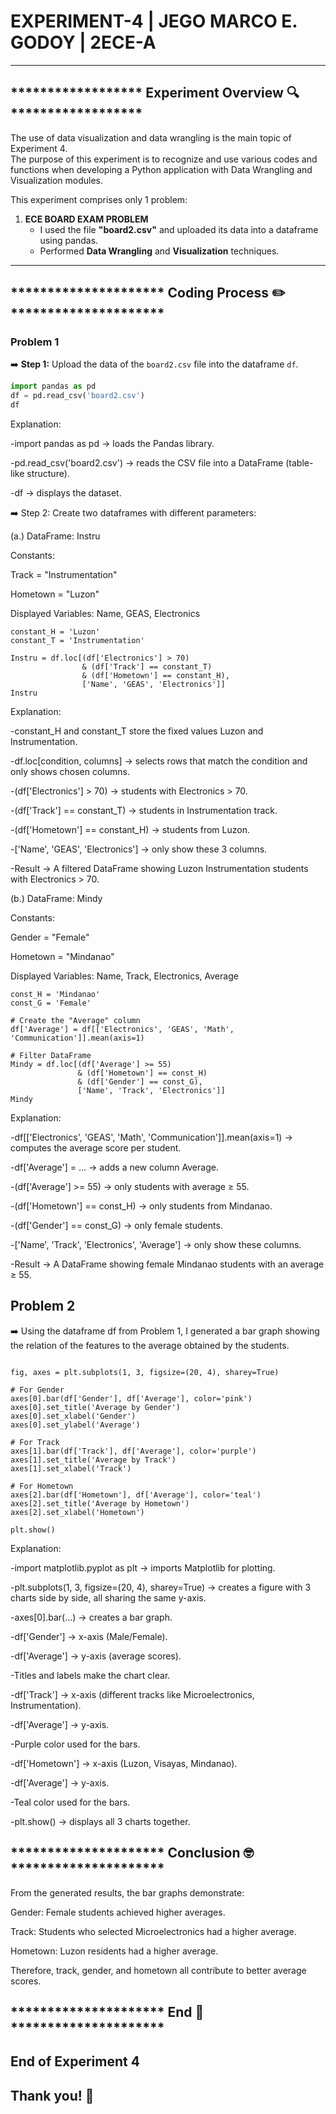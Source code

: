# EXPERIMENT-4 | JEGO MARCO E. GODOY | 2ECE-A  

---

## ****************** Experiment Overview 🔍 ******************

The use of data visualization and data wrangling is the main topic of Experiment 4.  
The purpose of this experiment is to recognize and use various codes and functions when developing a Python application with Data Wrangling and Visualization modules.  

This experiment comprises only 1 problem:

1. **ECE BOARD EXAM PROBLEM**  
   - I used the file **"board2.csv"** and uploaded its data into a dataframe using pandas.  
   - Performed **Data Wrangling** and **Visualization** techniques.  

---

## ********************* Coding Process ✏️ *********************

### Problem 1  

➡️ **Step 1:** Upload the data of the `board2.csv` file into the dataframe `df`.  

```python
import pandas as pd
df = pd.read_csv('board2.csv')
df
```

Explanation:

-import pandas as pd → loads the Pandas library.

-pd.read_csv('board2.csv') → reads the CSV file into a DataFrame (table-like structure).

-df → displays the dataset.

➡️ Step 2: Create two dataframes with different parameters:

(a.) DataFrame: Instru

Constants:

  Track = "Instrumentation"

  Hometown = "Luzon"

Displayed Variables: Name, GEAS, Electronics

```# For 1a
constant_H = 'Luzon'
constant_T = 'Instrumentation'

Instru = df.loc[(df['Electronics'] > 70) 
                & (df['Track'] == constant_T) 
                & (df['Hometown'] == constant_H),
                ['Name', 'GEAS', 'Electronics']]
Instru
```

Explanation:

-constant_H and constant_T store the fixed values Luzon and Instrumentation.

-df.loc[condition, columns] → selects rows that match the condition and only shows chosen columns.

-(df['Electronics'] > 70) → students with Electronics > 70.

-(df['Track'] == constant_T) → students in Instrumentation track.

-(df['Hometown'] == constant_H) → students from Luzon.

-['Name', 'GEAS', 'Electronics'] → only show these 3 columns.

-Result → A filtered DataFrame showing Luzon Instrumentation students with Electronics > 70.

(b.) DataFrame: Mindy

Constants:

Gender = "Female"

Hometown = "Mindanao"

Displayed Variables: Name, Track, Electronics, Average

```# For 1b
const_H = 'Mindanao'
const_G = 'Female'

# Create the "Average" column
df['Average'] = df[['Electronics', 'GEAS', 'Math', 'Communication']].mean(axis=1)

# Filter DataFrame
Mindy = df.loc[(df['Average'] >= 55) 
               & (df['Hometown'] == const_H) 
               & (df['Gender'] == const_G),
               ['Name', 'Track', 'Electronics']]
Mindy
```

Explanation:

-df[['Electronics', 'GEAS', 'Math', 'Communication']].mean(axis=1) → computes the average score per student.

-df['Average'] = ... → adds a new column Average.

-(df['Average'] >= 55) → only students with average ≥ 55.

-(df['Hometown'] == const_H) → only students from Mindanao.

-(df['Gender'] == const_G) → only female students.

-['Name', 'Track', 'Electronics', 'Average'] → only show these columns.

-Result → A DataFrame showing female Mindanao students with an average ≥ 55.

Problem 2
-
➡️ Using the dataframe df from Problem 1, I generated a bar graph showing the relation of the features to the average obtained by the students.

```import matplotlib.pyplot as plt

fig, axes = plt.subplots(1, 3, figsize=(20, 4), sharey=True)

# For Gender
axes[0].bar(df['Gender'], df['Average'], color='pink')
axes[0].set_title('Average by Gender')
axes[0].set_xlabel('Gender')
axes[0].set_ylabel('Average')

# For Track
axes[1].bar(df['Track'], df['Average'], color='purple')
axes[1].set_title('Average by Track')
axes[1].set_xlabel('Track')

# For Hometown
axes[2].bar(df['Hometown'], df['Average'], color='teal')
axes[2].set_title('Average by Hometown')
axes[2].set_xlabel('Hometown')

plt.show()
```

Explanation:

-import matplotlib.pyplot as plt → imports Matplotlib for plotting.

-plt.subplots(1, 3, figsize=(20, 4), sharey=True) → creates a figure with 3 charts side by side, all sharing the same y-axis.

-axes[0].bar(...) → creates a bar graph.

-df['Gender'] → x-axis (Male/Female).

-df['Average'] → y-axis (average scores).

-Titles and labels make the chart clear.

-df['Track'] → x-axis (different tracks like Microelectronics, Instrumentation).

-df['Average'] → y-axis.

-Purple color used for the bars.

-df['Hometown'] → x-axis (Luzon, Visayas, Mindanao).

-df['Average'] → y-axis.

-Teal color used for the bars.

-plt.show() → displays all 3 charts together.

********************* Conclusion 🤓 *********************
-
From the generated results, the bar graphs demonstrate:

Gender: Female students achieved higher averages.

Track: Students who selected Microelectronics had a higher average.

Hometown: Luzon residents had a higher average.

Therefore, track, gender, and hometown all contribute to better average scores.

********************* End 🏁 *********************
-
End of Experiment 4
-
Thank you! 🙌
-
